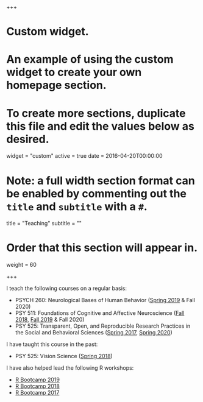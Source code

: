 +++
# Custom widget.
# An example of using the custom widget to create your own homepage section.
# To create more sections, duplicate this file and edit the values below as desired.
widget = "custom"
active = true
date = 2016-04-20T00:00:00

# Note: a full width section format can be enabled by commenting out the `title` and `subtitle` with a `#`.
title = "Teaching"
subtitle = ""

# Order that this section will appear in.
weight = 60

+++

I teach the following courses on a regular basis:

- PSYCH 260: Neurological Bases of Human Behavior ([Spring 2019](https://psu-psychology.github.io/psych-260-2019-spring/) & Fall 2020)
- PSY 511: Foundations of Cognitive and Affective Neuroscience ([Fall 2018](https://psu-psychology.github.io/psy-511-scan-fdns-2018/), [Fall 2019](https://psu-psychology.github.io/psy-511-scan-fdns-2019/) & Fall 2020)
- PSY 525: Transparent, Open, and Reproducible Research Practices in the Social and Behavioral Sciences ([Spring 2017](https://psu-psychology.github.io/psy-511-reproducible-research-spring-2017/), [Spring 2020](https://psu-psychology.github.io/psy-525-reproducible-research-2020/))

I have taught this course in the past:

- PSY 525: Vision Science ([Spring 2018](https://psu-psychology.github.io/psy-525-vision-spring-2017/))

I have also helped lead the following R workshops:

- [R Bootcamp 2019](https://psu-psychology.github.io/r-bootcamp-2019/)
- [R Bootcamp 2018](https://psu-psychology.github.io/r-bootcamp-2018/)
- [R Bootcamp 2017](https://psu-psychology.github.io/r-bootcamp/)
